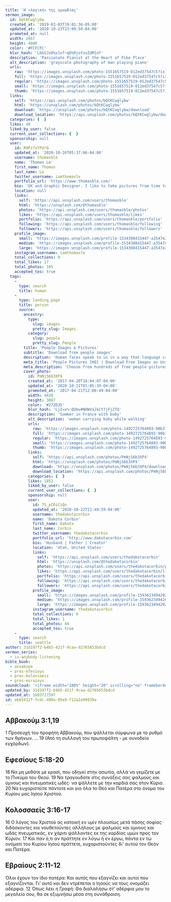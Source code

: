 ```yaml
---
title: 'Η «λογική» της υμνωδίας'
sermon_image:
  id: bQtKCwglybw
  created_at: '2019-03-03T19:01:36-05:00'
  updated_at: '2020-10-23T23:09:59-04:00'
  promoted_at: null
  width: 2667
  height: 4000
  color: '#FCFCFC'
  blur_hash: 'LbGSJxD%x]of~qD%RjofxuIUM{of'
  description: 'Passionate Pianist at the Heart of Pike Place'
  alt_description: 'grayscale photography of man playing piano'
  urls:
    raw: 'https://images.unsplash.com/photo-1551657519-012ed37547c5?ixlib=rb-1.2.1&ixid=eyJhcHBfaWQiOjE2Mzc0OX0'
    full: 'https://images.unsplash.com/photo-1551657519-012ed37547c5?ixlib=rb-1.2.1&q=85&fm=jpg&crop=entropy&cs=srgb&ixid=eyJhcHBfaWQiOjE2Mzc0OX0'
    regular: 'https://images.unsplash.com/photo-1551657519-012ed37547c5?ixlib=rb-1.2.1&q=80&fm=jpg&crop=entropy&cs=tinysrgb&w=1080&fit=max&ixid=eyJhcHBfaWQiOjE2Mzc0OX0'
    small: 'https://images.unsplash.com/photo-1551657519-012ed37547c5?ixlib=rb-1.2.1&q=80&fm=jpg&crop=entropy&cs=tinysrgb&w=400&fit=max&ixid=eyJhcHBfaWQiOjE2Mzc0OX0'
    thumb: 'https://images.unsplash.com/photo-1551657519-012ed37547c5?ixlib=rb-1.2.1&q=80&fm=jpg&crop=entropy&cs=tinysrgb&w=200&fit=max&ixid=eyJhcHBfaWQiOjE2Mzc0OX0'
  links:
    self: 'https://api.unsplash.com/photos/bQtKCwglybw'
    html: 'https://unsplash.com/photos/bQtKCwglybw'
    download: 'https://unsplash.com/photos/bQtKCwglybw/download'
    download_location: 'https://api.unsplash.com/photos/bQtKCwglybw/download'
  categories: {  }
  likes: 40
  liked_by_user: false
  current_user_collections: {  }
  sponsorship: null
  user:
    id: R9Pz7xfPdrQ
    updated_at: '2020-10-26T05:37:06-04:00'
    username: thomasble
    name: 'Thomas Le'
    first_name: Thomas
    last_name: Le
    twitter_username: iamthomasle
    portfolio_url: 'https://www.thomasble.com/'
    bio: 'UX and Graphic Designer. I like to take pictures from time to time. IG: @iamthomasle'
    location: null
    links:
      self: 'https://api.unsplash.com/users/thomasble'
      html: 'https://unsplash.com/@thomasble'
      photos: 'https://api.unsplash.com/users/thomasble/photos'
      likes: 'https://api.unsplash.com/users/thomasble/likes'
      portfolio: 'https://api.unsplash.com/users/thomasble/portfolio'
      following: 'https://api.unsplash.com/users/thomasble/following'
      followers: 'https://api.unsplash.com/users/thomasble/followers'
    profile_image:
      small: 'https://images.unsplash.com/profile-1534308415447-a3547e29b41a?ixlib=rb-1.2.1&q=80&fm=jpg&crop=faces&cs=tinysrgb&fit=crop&h=32&w=32'
      medium: 'https://images.unsplash.com/profile-1534308415447-a3547e29b41a?ixlib=rb-1.2.1&q=80&fm=jpg&crop=faces&cs=tinysrgb&fit=crop&h=64&w=64'
      large: 'https://images.unsplash.com/profile-1534308415447-a3547e29b41a?ixlib=rb-1.2.1&q=80&fm=jpg&crop=faces&cs=tinysrgb&fit=crop&h=128&w=128'
    instagram_username: iamthomasle
    total_collections: 0
    total_likes: 17
    total_photos: 105
    accepted_tos: true
  tags:
    -
      type: search
      title: human
    -
      type: landing_page
      title: person
      source:
        ancestry:
          type:
            slug: images
            pretty_slug: Images
          category:
            slug: people
            pretty_slug: People
        title: 'People Images & Pictures'
        subtitle: 'Download free people images'
        description: 'Human faces speak to us in a way that language cannot. Everyone recognize a smile, a frown, tears. Unsplash has the finest selection of people images on the web: high-def and curated for quality. Family, friends, men, women, Unsplash has photos for all.'
        meta_title: 'People Pictures [HQ] | Download Free Images on Unsplash'
        meta_description: 'Choose from hundreds of free people pictures. Download HD people photos for free on Unsplash.'
        cover_photo:
          id: PmNjS6b3XP4
          created_at: '2017-04-20T18:04:07-04:00'
          updated_at: '2020-10-21T01:05:39-04:00'
          promoted_at: '2017-04-21T12:00:49-04:00'
          width: 4630
          height: 3087
          color: '#272D35'
          blur_hash: 'LjI=x%:QUbv#NHWVa}kCt7jFjZfQ'
          description: 'Summer in France with baby'
          alt_description: 'woman carrying baby while walking'
          urls:
            raw: 'https://images.unsplash.com/photo-1492725764893-90b379c2b6e7?ixlib=rb-1.2.1'
            full: 'https://images.unsplash.com/photo-1492725764893-90b379c2b6e7?ixlib=rb-1.2.1&q=85&fm=jpg&crop=entropy&cs=srgb'
            regular: 'https://images.unsplash.com/photo-1492725764893-90b379c2b6e7?ixlib=rb-1.2.1&q=80&fm=jpg&crop=entropy&cs=tinysrgb&w=1080&fit=max'
            small: 'https://images.unsplash.com/photo-1492725764893-90b379c2b6e7?ixlib=rb-1.2.1&q=80&fm=jpg&crop=entropy&cs=tinysrgb&w=400&fit=max'
            thumb: 'https://images.unsplash.com/photo-1492725764893-90b379c2b6e7?ixlib=rb-1.2.1&q=80&fm=jpg&crop=entropy&cs=tinysrgb&w=200&fit=max'
          links:
            self: 'https://api.unsplash.com/photos/PmNjS6b3XP4'
            html: 'https://unsplash.com/photos/PmNjS6b3XP4'
            download: 'https://unsplash.com/photos/PmNjS6b3XP4/download'
            download_location: 'https://api.unsplash.com/photos/PmNjS6b3XP4/download'
          categories: {  }
          likes: 1852
          liked_by_user: false
          current_user_collections: {  }
          sponsorship: null
          user:
            id: 7S_pCRiCiQo
            updated_at: '2020-10-22T21:49:59-04:00'
            username: thedakotacorbin
            name: 'Dakota Corbin'
            first_name: Dakota
            last_name: Corbin
            twitter_username: thedakotacorbin
            portfolio_url: 'http://www.dakotacorbin.com'
            bio: 'Husband | Father | Creator'
            location: 'Utah, United States'
            links:
              self: 'https://api.unsplash.com/users/thedakotacorbin'
              html: 'https://unsplash.com/@thedakotacorbin'
              photos: 'https://api.unsplash.com/users/thedakotacorbin/photos'
              likes: 'https://api.unsplash.com/users/thedakotacorbin/likes'
              portfolio: 'https://api.unsplash.com/users/thedakotacorbin/portfolio'
              following: 'https://api.unsplash.com/users/thedakotacorbin/following'
              followers: 'https://api.unsplash.com/users/thedakotacorbin/followers'
            profile_image:
              small: 'https://images.unsplash.com/profile-1593623494202-55ffc4dc725cimage?ixlib=rb-1.2.1&q=80&fm=jpg&crop=faces&cs=tinysrgb&fit=crop&h=32&w=32'
              medium: 'https://images.unsplash.com/profile-1593623494202-55ffc4dc725cimage?ixlib=rb-1.2.1&q=80&fm=jpg&crop=faces&cs=tinysrgb&fit=crop&h=64&w=64'
              large: 'https://images.unsplash.com/profile-1593623494202-55ffc4dc725cimage?ixlib=rb-1.2.1&q=80&fm=jpg&crop=faces&cs=tinysrgb&fit=crop&h=128&w=128'
            instagram_username: thedakotacorbin
            total_collections: 0
            total_likes: 1
            total_photos: 44
            accepted_tos: true
    -
      type: search
      title: seattle
author: 31d197f2-b4b5-421f-9caa-d2765653bdcd
sermon_series:
  - is-anybody-listening
bible_book:
  - avvakoym
  - pros-efesioys
  - pros-kolossaeis
  - pros-evraioys
soundcloud: '<iframe width="100%" height="20" scrolling="no" frameborder="no" allow="autoplay" src="https://w.soundcloud.com/player/?url=https%3A//api.soundcloud.com/tracks/727363753%3Fsecret_token%3Ds-0DQXs&color=%23ff5500&inverse=false&auto_play=false&show_user=true"></iframe>'
updated_by: 31d197f2-b4b5-421f-9caa-d2765653bdcd
updated_at: 1603727597
id: ebb5412f-fcdc-490a-95e9-f12a2a99839a
---
```

## Αββακούμ 3:1,19
1 Προσευχή του προφήτη Αββακούμ, που ψάλλεται σύμφωνα με το ρυθμό των θρήνων.
…
19 (Από τη συλλογή του πρωτοψάλτη - με συνοδεία εγχόρδων).

## Εφεσίους 5:18-20
18 Να μη μεθάτε με κρασί, που οδηγεί στην ασωτία, αλλά να γεμίζετε με το Πνεύμα του Θεού. 19 Να τραγουδάτε στις συνάξεις σας ψαλμούς και ύμνους και πνευματικές ωδές· να ψάλλετε με την καρδιά σας στον Κύριο. 20 Να ευχαριστείτε πάντοτε και για όλα το Θεό και Πατέρα στο όνομα του Κυρίου μας Ιησού Χριστού.

## Κολοσσαείς 3:16-17
16 Ο λόγος του Χριστού ας κατοική εν υμίν πλουσίως μετά πάσης σοφίας· διδάσκοντες και νουθετούντες αλλήλους με ψαλμούς και ύμνους και ωδάς πνευματικάς, εν χάριτι ψάλλοντες εκ της καρδίας υμών προς τον Κύριον. 17 Και παν ό,τι αν πράττητε εν λόγω ή εν έργω, πάντα εν τω ονόματι του Κυρίου Ιησού πράττετε, ευχαριστούντες δι' αυτού τον Θεόν και Πατέρα.

## Εβραίους 2:11-12
Όλοι έχουν τον ίδιο πατέρα: Και αυτός που εξαγνίζει και αυτοί που εξαγνίζονται. Γι’ αυτό και δεν ντρέπεται ο Ιησούς να τους ονομάζει αδέρφια. 12 Όπως λέει η Γραφή: Θα διαλαλήσω στ’ αδέρφια μου το μεγαλείο σου, θα σε εξυμνήσω μέσα στη συνάθροιση.